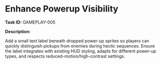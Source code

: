 # Enhance Powerup Visibility

**Task ID:** GAMEPLAY-005

**Description:**

Add a small text label beneath dropped power-up sprites so players can quickly distinguish pickups from enemies during hectic sequences. Ensure the label integrates with existing HUD styling, adapts for different power-up types, and respects reduced-motion/high-contrast settings.
